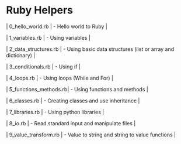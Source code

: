 # Ruby Helpers

| 0_hello_world.rb 		| - Hello world to Ruby |

| 1_variables.rb 		| - Using variables |

| 2_data_structures.rb	| - Using basic data structures (list or array and dictionary) |

| 3_conditionals.rb		| - Using if |

| 4_loops.rb			| - Using loops (While and For) |

| 5_functions_methods.rb| - Using functions and methods |

| 6_classes.rb			| - Creating classes and use inheritance |

| 7_libraries.rb		| - Using python libraries |

| 8_io.rb 				| - Read standard input and manipulate files |

| 9_value_transform.rb	| - Value to string and string to value functions |
